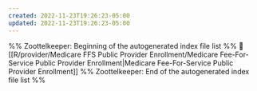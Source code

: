 ```yaml
---
created: 2022-11-23T19:26:23-05:00
updated: 2022-11-23T19:26:23-05:00
---
```

%% Zoottelkeeper: Beginning of the autogenerated index file list  %%
📄 [[R/provider/Medicare FFS Public Provider Enrollment/Medicare Fee-For-Service Public Provider Enrollment|Medicare Fee-For-Service Public Provider Enrollment]]
%% Zoottelkeeper: End of the autogenerated index file list  %%
